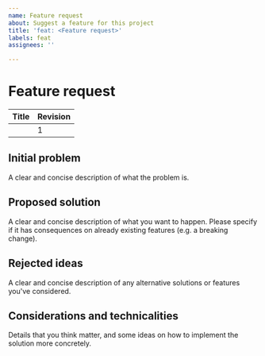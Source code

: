 ```yaml
---
name: Feature request
about: Suggest a feature for this project
title: 'feat: <Feature request>'
labels: feat
assignees: ''

---
```


# Feature request

|          Title           | Revision |
|-----------------------|--------------|
| <Feature title> |              1 |

## Initial problem
A clear and concise description of what the problem is.

## Proposed solution
A clear and concise description of what you want to happen. Please specify if it has consequences on already existing features (e.g. a breaking change).

## Rejected ideas
A clear and concise description of any alternative solutions or features you've considered.

## Considerations and technicalities
Details that you think matter, and some ideas on how to implement the solution more concretely.
